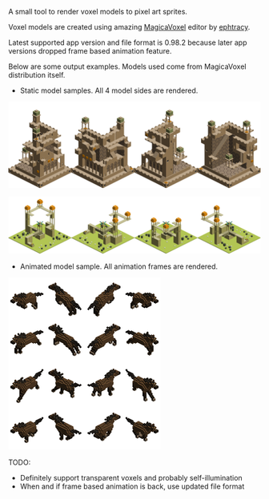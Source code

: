 A small tool to render voxel models to pixel art sprites.

Voxel models are created using amazing [MagicaVoxel](http://ephtracy.github.io/) editor by [ephtracy](https://twitter.com/ephtracy).

Latest supported app version and file format is 0.98.2 because later app versions dropped frame based animation feature.

Below are some output examples. Models used come from MagicaVoxel distribution itself.

- Static model samples. All 4 model sides are rendered.

![Static sample #1](https://github.com/degorov/vox2sprite/blob/main/README_1.png?raw=true)

![Static sample #2](https://github.com/degorov/vox2sprite/blob/main/README_2.png?raw=true)

- Animated model sample. All animation frames are rendered.

![Animated sample](https://github.com/degorov/vox2sprite/blob/main/README_3.png?raw=true)

TODO:

- Definitely support transparent voxels and probably self-illumination
- When and if frame based animation is back, use updated file format
